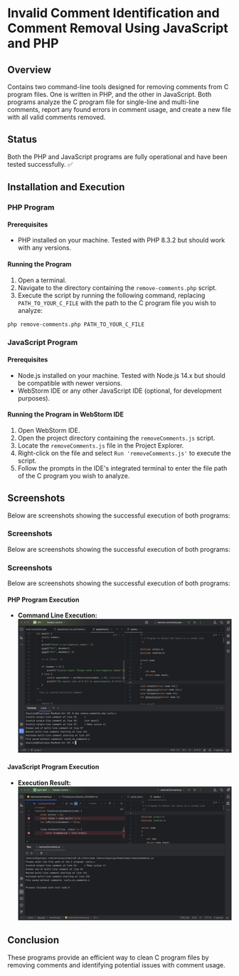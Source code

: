 
# Invalid Comment Identification and  Comment Removal Using JavaScript and PHP

## Overview

Contains two command-line tools designed for removing comments from C program files. One is written in PHP, and the other in JavaScript. Both programs analyze the C program file for single-line and multi-line comments, report any found errors in comment usage, and create a new file with all valid comments removed.

## Status

Both the PHP and JavaScript programs are fully operational and have been tested successfully. ✅

## Installation and Execution

### PHP Program

#### Prerequisites

- PHP installed on your machine. Tested with PHP 8.3.2 but should work with any versions.

#### Running the Program

1. Open a terminal.
2. Navigate to the directory containing the `remove-comments.php` script.
3. Execute the script by running the following command, replacing `PATH_TO_YOUR_C_FILE` with the path to the C program file you wish to analyze:

```bash
php remove-comments.php PATH_TO_YOUR_C_FILE
```

### JavaScript Program

#### Prerequisites

- Node.js installed on your machine. Tested with Node.js 14.x but should be compatible with newer versions.
- WebStorm IDE or any other JavaScript IDE (optional, for development purposes).

#### Running the Program in WebStorm IDE

1. Open WebStorm IDE.
2. Open the project directory containing the `removeComments.js` script.
3. Locate the `removeComments.js` file in the Project Explorer.
4. Right-click on the file and select `Run 'removeComments.js'` to execute the script.
5. Follow the prompts in the IDE's integrated terminal to enter the file path of the C program you wish to analyze.

## Screenshots

Below are screenshots showing the successful execution of both programs:

### Screenshots

Below are screenshots showing the successful execution of both programs:

### Screenshots

Below are screenshots showing the successful execution of both programs:

#### PHP Program Execution

- **Command Line Execution:** ![PHP Program Execution](https://raw.githubusercontent.com/Digvijayhj/CSC521-Advanced-Programming-Languages/master/PHP.png)

#### JavaScript Program Execution

- **Execution Result:** ![JavaScript Program Execution](https://raw.githubusercontent.com/Digvijayhj/CSC521-Advanced-Programming-Languages/master/JS.png)

## Conclusion

These programs provide an efficient way to clean C program files by removing comments and identifying potential issues with comment usage.